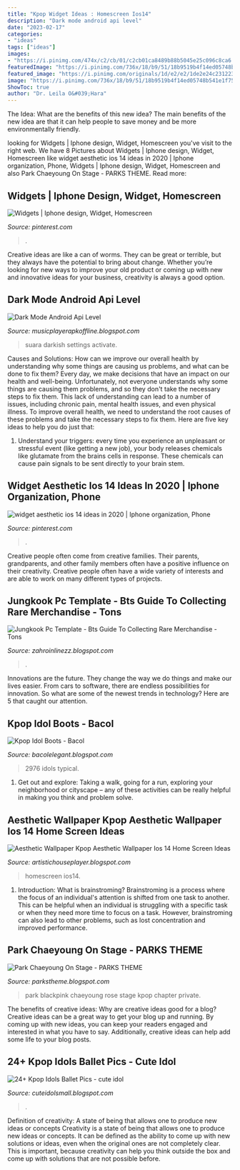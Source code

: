 ```yaml
---
title: "Kpop Widget Ideas : Homescreen Ios14"
description: "Dark mode android api level"
date: "2023-02-17"
categories:
- "ideas"
tags: ["ideas"]
images:
- "https://i.pinimg.com/474x/c2/cb/01/c2cb01ca8489b88b5045e25c096c8ca6.jpg"
featuredImage: "https://i.pinimg.com/736x/18/b9/51/18b9519b4f14ed05748b541e1f75349e.jpg"
featured_image: "https://i.pinimg.com/originals/1d/e2/e2/1de2e24c231223a5610d37969603bd08.jpg"
image: "https://i.pinimg.com/736x/18/b9/51/18b9519b4f14ed05748b541e1f75349e.jpg"
ShowToc: true
author: "Dr. Leila O&#039;Hara"
---
```



The Idea: What are the benefits of this new idea?
The main benefits of the new idea are that it can help people to save money and be more environmentally friendly.

	

		
looking for Widgets | Iphone design, Widget, Homescreen you've visit to the right web. We have 8 Pictures about Widgets | Iphone design, Widget, Homescreen like widget aesthetic ios 14 ideas in 2020 | Iphone organization, Phone, Widgets | Iphone design, Widget, Homescreen and also Park Chaeyoung On Stage - PARKS THEME. Read more:
		
    
## Widgets | Iphone Design, Widget, Homescreen

<img loading=lazy src="https://i.pinimg.com/736x/18/b9/51/18b9519b4f14ed05748b541e1f75349e.jpg" onerror="this.onerror=null;this.src='https://tse2.mm.bing.net/th?id=OIP.ilyz5p8M8DxggjljjoFYvgHaNK&amp;pid=15.1';" alt="Widgets | Iphone design, Widget, Homescreen">

_Source: pinterest.com_

>. 

	

Creative ideas are like a can of worms. They can be great or terrible, but they always have the potential to bring about change. Whether you’re looking for new ways to improve your old product or coming up with new and innovative ideas for your business, creativity is always a good option.

    
## Dark Mode Android Api Level

<img loading=lazy src="https://9to5google.com/wp-content/uploads/sites/4/2018/12/android_dark_mode_theme_night_1.jpg" onerror="this.onerror=null;this.src='https://tse1.mm.bing.net/th?id=OIP.p3-Tl-kXtmwu8VNse4ov-AHaDt&amp;pid=15.1';" alt="Dark Mode Android Api Level">

_Source: musicplayerapkoffline.blogspot.com_

>suara darkish settings activate. 

	

Causes and Solutions: How can we improve our overall health by understanding why some things are causing us problems, and what can be done to fix them?
Every day, we make decisions that have an impact on our health and well-being. Unfortunately, not everyone understands why some things are causing them problems, and so they don't take the necessary steps to fix them. This lack of understanding can lead to a number of issues, including chronic pain, mental health issues, and even physical illness. To improve overall health, we need to understand the root causes of these problems and take the necessary steps to fix them. Here are five key ideas to help you do just that: 
1) Understand your triggers: every time you experience an unpleasant or stressful event (like getting a new job), your body releases chemicals like glutamate from the brains cells in response. These chemicals can cause pain signals to be sent directly to your brain stem.

    
## Widget Aesthetic Ios 14 Ideas In 2020 | Iphone Organization, Phone

<img loading=lazy src="https://i.pinimg.com/originals/e1/73/21/e1732198291ce4f1be20d371f05b9f64.jpg" onerror="this.onerror=null;this.src='https://tse3.mm.bing.net/th?id=OIP.F-S8aooKShzdrXuW6Z5-YQHaPO&amp;pid=15.1';" alt="widget aesthetic ios 14 ideas in 2020 | Iphone organization, Phone">

_Source: pinterest.com_

>. 

	

Creative people often come from creative families. Their parents, grandparents, and other family members often have a positive influence on their creativity. Creative people often have a wide variety of interests and are able to work on many different types of projects.

    
## Jungkook Pc Template - Bts Guide To Collecting Rare Merchandise - Tons

<img loading=lazy src="https://i.pinimg.com/474x/c2/cb/01/c2cb01ca8489b88b5045e25c096c8ca6.jpg" onerror="this.onerror=null;this.src='https://tse1.mm.bing.net/th?id=OIP.jsikYdwJXKof0YpbJRTrCQAAAA&amp;pid=15.1';" alt="Jungkook Pc Template - Bts Guide To Collecting Rare Merchandise - Tons">

_Source: zahroinlinezz.blogspot.com_

>. 

	

Innovations are the future. They change the way we do things and make our lives easier. From cars to software, there are endless possibilities for innovation. So what are some of the newest trends in technology? Here are 5 that caught our attention.

    
## Kpop Idol Boots - Bacol

<img loading=lazy src="https://i.pinimg.com/564x/3e/7b/3b/3e7b3b1f78d0e7ab5c4101a9f40777fb.jpg" onerror="this.onerror=null;this.src='https://tse4.mm.bing.net/th?id=OIP.dacx1fkfzKUEDHEBBupNsQHaEv&amp;pid=15.1';" alt="Kpop Idol Boots - Bacol">

_Source: bacolelegant.blogspot.com_

>2976 idols typical. 

	

1. Get out and explore: Taking a walk, going for a run, exploring your neighborhood or cityscape – any of these activities can be really helpful in making you think and problem solve. 

    
## Aesthetic Wallpaper Kpop Aesthetic Wallpaper Ios 14 Home Screen Ideas

<img loading=lazy src="https://i.pinimg.com/originals/1d/e2/e2/1de2e24c231223a5610d37969603bd08.jpg" onerror="this.onerror=null;this.src='https://tse2.mm.bing.net/th?id=OIP.EdoQ2o0ETuOluieEo6gnMQHaNK&amp;pid=15.1';" alt="Aesthetic Wallpaper Kpop Aesthetic Wallpaper Ios 14 Home Screen Ideas">

_Source: artistichouseplayer.blogspot.com_

>homescreen ios14. 

	

1. Introduction: What is brainstroming?
Brainstroming is a process where the focus of an individual's attention is shifted from one task to another. This can be helpful when an individual is struggling with a specific task or when they need more time to focus on a task. However, brainstroming can also lead to other problems, such as lost concentration and improved performance.

    
## Park Chaeyoung On Stage - PARKS THEME

<img loading=lazy src="https://i.pinimg.com/originals/8c/8b/40/8c8b4039dbc4fab08e33b038b5a4d7f0.jpg" onerror="this.onerror=null;this.src='https://tse3.mm.bing.net/th?id=OIP.4z4z7ZZeyRmVUSxHoguNzwHaLG&amp;pid=15.1';" alt="Park Chaeyoung On Stage - PARKS THEME">

_Source: parkstheme.blogspot.com_

>park blackpink chaeyoung rose stage kpop chapter private. 

	

The benefits of creative ideas: Why are creative ideas good for a blog?
Creative ideas can be a great way to get your blog up and running. By coming up with new ideas, you can keep your readers engaged and interested in what you have to say. Additionally, creative ideas can help add some life to your blog posts.

    
## 24+ Kpop Idols Ballet Pics - Cute Idol

<img loading=lazy src="https://lh3.googleusercontent.com/proxy/rqEI9fshtvbMb9SOkixsG7edzOPok2u0dCJJ4uXPcRdTFa_0_6OyLDBr7XdqwgvXF0qS9eyYZhaJpSJXoDfj_SuTyWxBcLzUOT28eTDxNwC7lYYNoSvUuCKctA=w1200-h630-p-k-no-nu" onerror="this.onerror=null;this.src='https://tse2.mm.bing.net/th?id=OIP.zG8oEhYVAsOJt4phHQgQ7wHaGV&amp;pid=15.1';" alt="24+ Kpop Idols Ballet Pics - cute idol">

_Source: cuteidolsmall.blogspot.com_

>. 

	

Definition of creativity: A state of being that allows one to produce new ideas or concepts
Creativity is a state of being that allows one to produce new ideas or concepts. It can be defined as the ability to come up with new solutions or ideas, even when the original ones are not completely clear. This is important, because creativity can help you think outside the box and come up with solutions that are not possible before.

